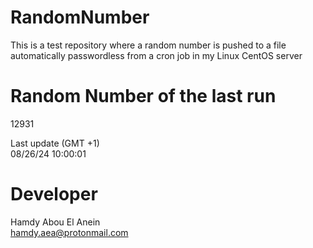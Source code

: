 # RandomNumber    
This is a test repository where a random number is pushed to a file automatically passwordless from a cron job in my Linux CentOS server    
# Random Number of the last run   
12931
      
Last update (GMT +1)    
08/26/24 10:00:01
# Developer    
Hamdy Abou El Anein   
hamdy.aea@protonmail.com
